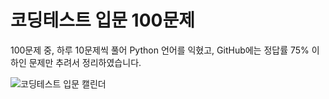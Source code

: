 # 코딩테스트 입문 100문제
100문제 중, 하루 10문제씩 풀어 Python 언어를 익혔고, GitHub에는 정답률 75% 이하인 문제만 추려서 정리하였습니다.

![코딩테스트 입문 캘린더](https://github.com/ailleen1004/Algorithm_Study/assets/38450827/1c2318fb-0c18-4684-8395-ab580c760afe)
